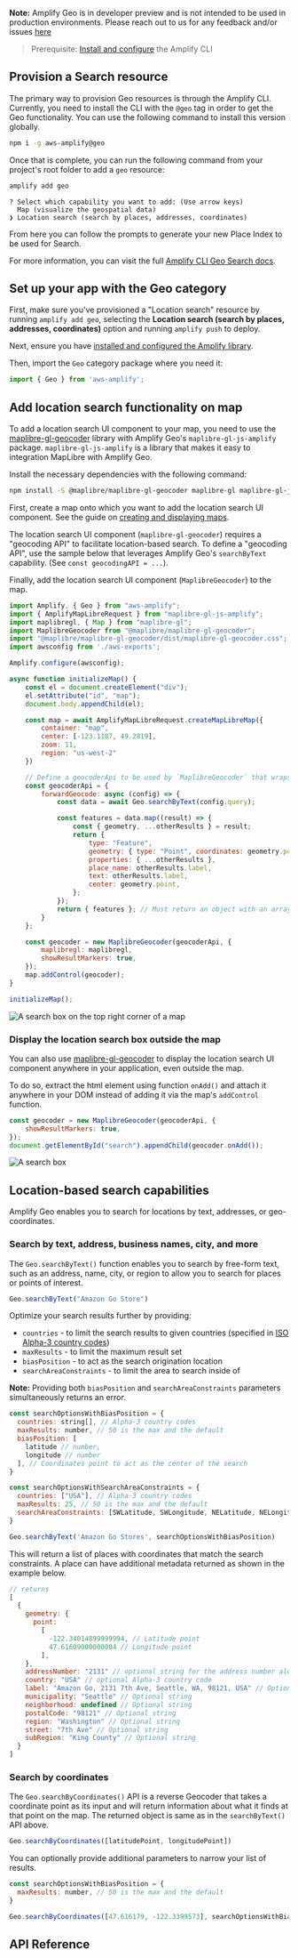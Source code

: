 <amplify-callout>

**Note:** Amplify Geo is in developer preview and is not intended to be used in production environments. Please reach out to us for any feedback and/or issues [here](https://github.com/aws-amplify/amplify-js/issues)

</amplify-callout>

> Prerequisite: [Install and configure](~/cli/start/install.md) the Amplify CLI

## Provision a Search resource

The primary way to provision Geo resources is through the Amplify CLI. Currently, you need to install the CLI with the `@geo` tag in order to get the Geo functionality. You can use the following command to install this version globally.

```bash
npm i -g aws-amplify@geo
```

Once that is complete, you can run the following command from your project's root folder to add a `geo` resource:

```bash
amplify add geo
```

```
? Select which capability you want to add: (Use arrow keys)
  Map (visualize the geospatial data)
❯ Location search (search by places, addresses, coordinates)
```

From here you can follow the prompts to generate your new Place Index to be used for Search.

<!-- TODO: replace with proper link to CLI docs -->
For more information, you can visit the full [Amplify CLI Geo Search docs](~/lib/geo/search.md).

## Set up your app with the Geo category

First, make sure you've provisioned a "Location search" resource by running `amplify add geo`, selecting the **Location search (search by places, addresses, coordinates)** option and running `amplify push` to deploy.

Next, ensure you have [installed and configured the Amplify library](~/lib/geo/getting-started.md).

Then, import the `Geo` category package where you need it:

```javascript
import { Geo } from 'aws-amplify';
```

## Add location search functionality on map

To add a location search UI component to your map, you need to use the [maplibre-gl-geocoder](https://github.com/maplibre/maplibre-gl-geocoder) library with Amplify Geo's `maplibre-gl-js-amplify` package. `maplibre-gl-js-amplify` is a library that makes it easy to integration MapLibre with Amplify Geo. 

Install the necessary dependencies with the following command:

```bash
npm install -S @maplibre/maplibre-gl-geocoder maplibre-gl maplibre-gl-js-amplify 
```

First, create a map onto which you want to add the location search UI component. See the guide on [creating and displaying maps](~/lib/geo/maps.md). 

The location search UI component (`maplibre-gl-geocoder`) requires a "geocoding API" to facilitate location-based search. To define a "geocoding API", use the sample below that leverages Amplify Geo's `searchByText` capability. (See `const geocodingAPI = ...`).

Finally, add the location search UI component (`MaplibreGeocoder`) to the map.

```javascript
import Amplify, { Geo } from "aws-amplify";
import { AmplifyMapLibreRequest } from "maplibre-gl-js-amplify";
import maplibregl, { Map } from "maplibre-gl";
import MaplibreGeocoder from "@maplibre/maplibre-gl-geocoder";
import "@maplibre/maplibre-gl-geocoder/dist/maplibre-gl-geocoder.css";
import awsconfig from './aws-exports';

Amplify.configure(awsconfig);

async function initializeMap() {
    const el = document.createElement("div");
    el.setAttribute("id", "map");
    document.body.appendChild(el);

    const map = await AmplifyMapLibreRequest.createMapLibreMap({
        container: "map",
        center: [-123.1187, 49.2819],
        zoom: 11,
        region: "us-west-2"
    })

    // Define a geocoderApi to be used by `MaplibreGeocoder` that wraps the Amplify Geo APIs
    const geocoderApi = {
        forwardGeocode: async (config) => {
            const data = await Geo.searchByText(config.query);

            const features = data.map((result) => {
                const { geometry, ...otherResults } = result;
                return {
                    type: "Feature",
                    geometry: { type: "Point", coordinates: geometry.point },
                    properties: { ...otherResults },
                    place_name: otherResults.label,
                    text: otherResults.label,
                    center: geometry.point,
                };
            });
            return { features }; // Must return an object with an array of features
        }
    };

    const geocoder = new MaplibreGeocoder(geocoderApi, {
        maplibregl: maplibregl,
        showResultMarkers: true,
    });
    map.addControl(geocoder);
}

initializeMap();
```

![A search box on the top right corner of a map](~/images/geocoder-search-box-map.png)

### Display the location search box outside the map

You can also use [maplibre-gl-geocoder](https://github.com/maplibre/maplibre-gl-geocoder) to display the location search UI component anywhere in your application, even outside the map.

To do so, extract the html element using function `onAdd()` and attach it anywhere in your DOM instead of adding it via the map's `addControl` function.

```javascript
const geocoder = new MaplibreGeocoder(geocoderApi, {
    showResultMarkers: true,
});
document.getElementById("search").appendChild(geocoder.onAdd());
```

![A search box](~/images/geocoder-search-box.png)

## Location-based search capabilities

Amplify Geo enables you to search for locations by text, addresses, or geo-coordinates.

### Search by text, address, business names, city, and more 

The `Geo.searchByText()` function enables you to search by free-form text, such as an address, name, city, or region to allow you to search for places or points of interest.

```javascript
Geo.searchByText("Amazon Go Store")
```

Optimize your search results further by providing:
- `countries` - to limit the search results to given countries (specified in [ISO Alpha-3 country codes](https://en.wikipedia.org/wiki/ISO_3166-1_alpha-3))
- `maxResults` - to limit the maximum result set
- `biasPosition` - to act as the search origination location
- `searchAreaConstraints` - to limit the area to search inside of

 **Note:** Providing both `biasPosition` and `searchAreaConstraints` parameters simultaneously returns an error.

```javascript
const searchOptionsWithBiasPosition = {
  countries: string[], // Alpha-3 country codes
  maxResults: number, // 50 is the max and the default
  biasPosition: [
    latitude // number,
    longitude // number
  ], // Coordinates point to act as the center of the search
}

const searchOptionsWithSearchAreaConstraints = {
  countries: ["USA"], // Alpha-3 country codes
  maxResults: 25, // 50 is the max and the default
  searchAreaConstraints: [SWLatitude, SWLongitude, NELatitude, NELongitude], // Bounding box to search inside of
}

Geo.searchByText('Amazon Go Stores', searchOptionsWithBiasPosition)
```

This will return a list of places with coordinates that match the search constraints. A place can have additional metadata returned as shown in the example below.

```javascript
// returns
[
  {
    geometry: {
      point:
        [
          -122.34014899999994, // Latitude point
          47.61609000000004 // Longitude point
        ],
    },  
    addressNumber: "2131" // optional string for the address number alone
    country: "USA" // optional Alpha-3 country code
    label: "Amazon Go, 2131 7th Ave, Seattle, WA, 98121, USA" // Optional string
    municipality: "Seattle" // Optional string
    neighborhood: undefined // Optional string
    postalCode: "98121" // Optional string
    region: "Washington" // Optional string
    street: "7th Ave" // Optional string
    subRegion: "King County" // Optional string
  }
]
```

### Search by coordinates

The `Geo.searchByCoordinates()` API is a reverse Geocoder that takes a coordinate point as its input and will return information about what it finds at that point on the map. The returned object is same as in the `searchByText()` API above.

```javascript
Geo.searchByCoordinates([latitudePoint, longitudePoint])
```

You can optionally provide additional parameters to narrow your list of results.

```javascript
const searchOptionsWithBiasPosition = {
  maxResults: number, // 50 is the max and the default
}

Geo.searchByCoordinates([47.616179, -122.3399573], searchOptionsWithBiasPosition)
```


## API Reference
<!-- TODO: update with Geo link when it is shipped to production -->
<!-- For the complete API documentation for Geo module, visit our [API Reference](https://aws-amplify.github.io/amplify-js/api/classes/storageclass.html). -->
